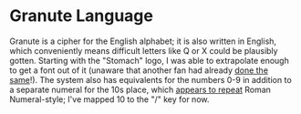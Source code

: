 # Granute Language

Granute is a cipher for the English alphabet; it is also written in English, which conveniently means difficult letters like Q or X could be plausibly gotten. Starting with the "Stomach" logo, I was able to extrapolate enough to get a font out of it (unaware that another fan had already [done the same](https://x.com/vgz083/status/1834171443246178748)!). The system also has equivalents for the numbers 0-9 in addition to a separate numeral for the 10s place, which [appears to repeat](https://forums.tvnihon.com/viewtopic.php?p=300093&sid=86451fd18a2e438551b00081cc237646#p300093) Roman Numeral-style; I've mapped 10 to the "/" key for now. 
